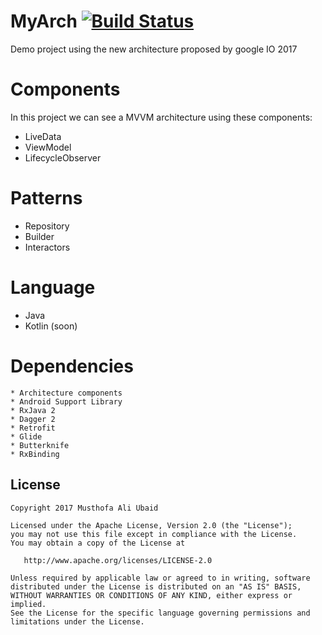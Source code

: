# MyArch [![Build Status](https://travis-ci.org/panicDev/MyArch.svg?branch=master)](https://travis-ci.org/panicDev/MyArch)
Demo project using the new architecture proposed by google IO 2017

# Components
In this project we can see a MVVM architecture using these components:
- LiveData
- ViewModel
- LifecycleObserver

# Patterns
- Repository
- Builder
- Interactors

# Language
- Java
- Kotlin (soon)

# Dependencies
```
* Architecture components
* Android Support Library
* RxJava 2
* Dagger 2
* Retrofit
* Glide
* Butterknife
* RxBinding
```

## License

    Copyright 2017 Musthofa Ali Ubaid

    Licensed under the Apache License, Version 2.0 (the "License");
    you may not use this file except in compliance with the License.
    You may obtain a copy of the License at

       http://www.apache.org/licenses/LICENSE-2.0

    Unless required by applicable law or agreed to in writing, software
    distributed under the License is distributed on an "AS IS" BASIS,
    WITHOUT WARRANTIES OR CONDITIONS OF ANY KIND, either express or implied.
    See the License for the specific language governing permissions and
    limitations under the License.
